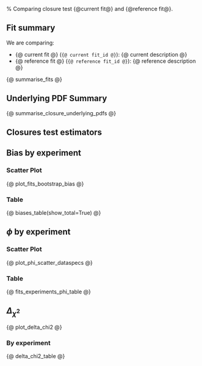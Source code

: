 % Comparing closure test {@current fit@} and {@reference fit@}.

Fit summary
-----------

We are comparing:

  - {@ current fit @} (`{@ current fit_id @}`): {@ current description @}
  - {@ reference fit @} (`{@ reference fit_id @}`): {@ reference description @}

{@ summarise_fits @}

Underlying PDF Summary
----------------------
{@ summarise_closure_underlying_pdfs @}

Closures test estimators
-----------------------
## Bias by experiment
### Scatter Plot
{@ plot_fits_bootstrap_bias @}
### Table
{@ biases_table(show_total=True) @}

## $\phi$ by experiment
### Scatter Plot
{@ plot_phi_scatter_dataspecs @}
### Table
{@ fits_experiments_phi_table @}

## $\Delta_{\chi^{2}}$
{@ plot_delta_chi2 @}
### By experiment
{@ delta_chi2_table @}
